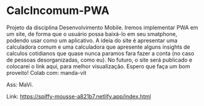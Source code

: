 # CalcIncomum-PWA

Projeto da disciplina Desenvolvimento Mobile. 
Iremos implementar PWA em um site, de forma que o usuário possa baixá-lo em seu smatphone, podendo usar como um aplicativo. 
A ideia do site é apresentar uma calculadora comum e uma calculadora que apresente alguns insights de calculos cotidianos que quase nunca paramos fara fazer a conta (no caso de pessoas desorganizadas, como eu).
No futuro, o site será publicado e colocarei o link aqui, para melhor visualização. 
Espero que faça um bom proveito!
Colab com: manda-vit

Ass:
  MaVi.

Link: https://spiffy-mousse-a821b7.netlify.app/index.html

